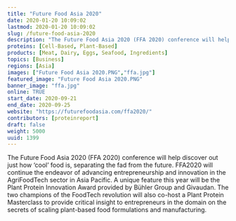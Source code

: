 ```yaml
---
title: "Future Food Asia 2020"
date: 2020-01-20 10:09:02
lastmod: 2020-01-20 10:09:02
slug: /future-food-asia-2020
description: "The Future Food Asia 2020 (FFA 2020) conference will help discover out just how ‘cool’ food is, separating the fad from the future. FFA2020 will continue the endeavor of advancing entrepreneurship and innovation in the AgriFoodTech sector in Asia Pacific. A unique feature this year will be the Plant Protein Innovation Award provided by Bühler Group and Givaudan. The two champions of the FoodTech revolution will also co-host a Plant Protein Masterclass to provide critical insight to entrepreneurs in the domain on the secrets of scaling plant-based food formulations and manufacturing."
proteins: [Cell-Based, Plant-Based]
products: [Meat, Dairy, Eggs, Seafood, Ingredients]
topics: [Business]
regions: [Asia]
images: ["Future Food Asia 2020.PNG","ffa.jpg"]
featured_image: "Future Food Asia 2020.PNG"
banner_image: "ffa.jpg"
online: TRUE
start_date: 2020-09-21
end_date: 2020-09-25
website: "https://futurefoodasia.com/ffa2020/"
contributors: [proteinreport]
draft: false
weight: 5000
uuid: 1399
---
```

<p>The Future Food Asia 2020 (FFA 2020) conference will help discover out just how ‘cool’ food is, separating the fad from the future. FFA2020 will continue the endeavor of advancing entrepreneurship and innovation in the AgriFoodTech sector in Asia Pacific. A unique feature this year will be the Plant Protein Innovation Award provided by Bühler Group and Givaudan. The two champions of the FoodTech revolution will also co-host a Plant Protein Masterclass to provide critical insight to entrepreneurs in the domain on the secrets of scaling plant-based food formulations and manufacturing.</p>
